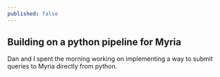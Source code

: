 ```yaml
---
published: false
---
```


## Building on a python pipeline for Myria

Dan and I spent the morning working on implementing a way to submit queries to Myria directly from python. 